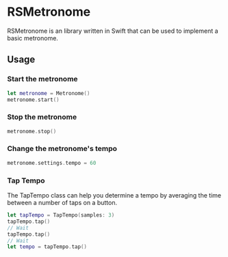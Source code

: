 # RSMetronome
RSMetronome is an library written in Swift that can be used to implement a basic metronome.

## Usage

### Start the metronome
```Swift
let metronome = Metronome()
metronome.start()
```

### Stop the metronome
```Swift
metronome.stop()
```

### Change the metronome's tempo
```Swift
metronome.settings.tempo = 60
```

### Tap Tempo
The TapTempo class can help you determine a tempo by averaging the time between a number of taps on a button.

```Swift
let tapTempo = TapTempo(samples: 3)
tapTempo.tap()
// Wait
tapTempo.tap()
// Wait
let tempo = tapTempo.tap()
```
